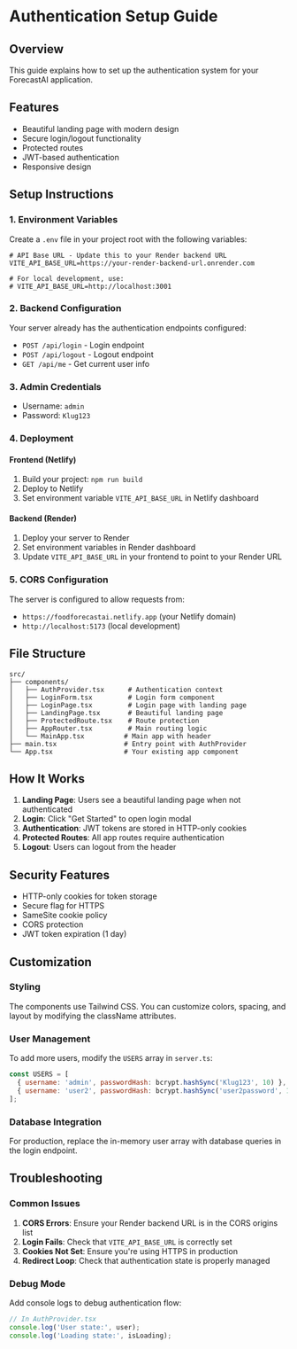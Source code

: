 # Authentication Setup Guide

## Overview
This guide explains how to set up the authentication system for your ForecastAI application.

## Features
- Beautiful landing page with modern design
- Secure login/logout functionality
- Protected routes
- JWT-based authentication
- Responsive design

## Setup Instructions

### 1. Environment Variables

Create a `.env` file in your project root with the following variables:

```env
# API Base URL - Update this to your Render backend URL
VITE_API_BASE_URL=https://your-render-backend-url.onrender.com

# For local development, use:
# VITE_API_BASE_URL=http://localhost:3001
```

### 2. Backend Configuration

Your server already has the authentication endpoints configured:
- `POST /api/login` - Login endpoint
- `POST /api/logout` - Logout endpoint  
- `GET /api/me` - Get current user info

### 3. Admin Credentials
- Username: `admin`
- Password: `Klug123`

### 4. Deployment

#### Frontend (Netlify)
1. Build your project: `npm run build`
2. Deploy to Netlify
3. Set environment variable `VITE_API_BASE_URL` in Netlify dashboard

#### Backend (Render)
1. Deploy your server to Render
2. Set environment variables in Render dashboard
3. Update `VITE_API_BASE_URL` in your frontend to point to your Render URL

### 5. CORS Configuration

The server is configured to allow requests from:
- `https://foodforecastai.netlify.app` (your Netlify domain)
- `http://localhost:5173` (local development)

## File Structure

```
src/
├── components/
│   ├── AuthProvider.tsx      # Authentication context
│   ├── LoginForm.tsx         # Login form component
│   ├── LoginPage.tsx         # Login page with landing page
│   ├── LandingPage.tsx       # Beautiful landing page
│   ├── ProtectedRoute.tsx    # Route protection
│   ├── AppRouter.tsx         # Main routing logic
│   └── MainApp.tsx          # Main app with header
├── main.tsx                 # Entry point with AuthProvider
└── App.tsx                  # Your existing app component
```

## How It Works

1. **Landing Page**: Users see a beautiful landing page when not authenticated
2. **Login**: Click "Get Started" to open login modal
3. **Authentication**: JWT tokens are stored in HTTP-only cookies
4. **Protected Routes**: All app routes require authentication
5. **Logout**: Users can logout from the header

## Security Features

- HTTP-only cookies for token storage
- Secure flag for HTTPS
- SameSite cookie policy
- CORS protection
- JWT token expiration (1 day)

## Customization

### Styling
The components use Tailwind CSS. You can customize colors, spacing, and layout by modifying the className attributes.

### User Management
To add more users, modify the `USERS` array in `server.ts`:

```javascript
const USERS = [
  { username: 'admin', passwordHash: bcrypt.hashSync('Klug123', 10) },
  { username: 'user2', passwordHash: bcrypt.hashSync('user2password', 10) }
];
```

### Database Integration
For production, replace the in-memory user array with database queries in the login endpoint.

## Troubleshooting

### Common Issues

1. **CORS Errors**: Ensure your Render backend URL is in the CORS origins list
2. **Login Fails**: Check that `VITE_API_BASE_URL` is correctly set
3. **Cookies Not Set**: Ensure you're using HTTPS in production
4. **Redirect Loop**: Check that authentication state is properly managed

### Debug Mode
Add console logs to debug authentication flow:

```javascript
// In AuthProvider.tsx
console.log('User state:', user);
console.log('Loading state:', isLoading);
``` 